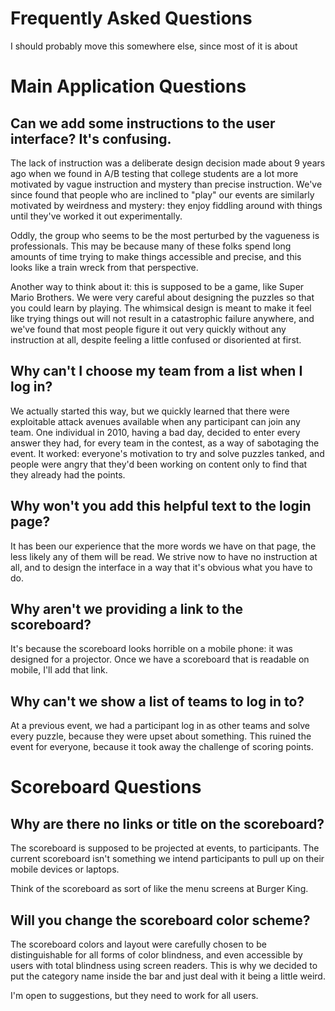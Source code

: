 Frequently Asked Questions
=================

I should probably move this somewhere else,
since most of it is about 

Main Application Questions
=====================

## Can we add some instructions to the user interface? It's confusing.

The lack of instruction was a deliberate design decision made about 9 years ago
when we found in A/B testing that college students are a lot more motivated by
vague instruction and mystery than precise instruction. We've since found that
people who are inclined to "play" our events are similarly motivated by
weirdness and mystery: they enjoy fiddling around with things until they've
worked it out experimentally.

Oddly, the group who seems to be the most perturbed by the vagueness is
professionals. This may be because many of these folks spend long amounts of
time trying to make things accessible and precise, and this looks like a train
wreck from that perspective.

Another way to think about it: this is supposed to be a game, like Super Mario
Brothers. We were very careful about designing the puzzles so that you could
learn by playing. The whimsical design is meant to make it feel like trying
things out will not result in a catastrophic failure anywhere, and we've found
that most people figure it out very quickly without any instruction at all,
despite feeling a little confused or disoriented at first.

## Why can't I choose my team from a list when I log in?

We actually started this way, but we quickly learned that there were exploitable
attack avenues available when any participant can join any team. One individual
in 2010, having a bad day, decided to enter every answer they had, for every
team in the contest, as a way of sabotaging the event. It worked: everyone's
motivation to try and solve puzzles tanked, and people were angry that they'd
been working on content only to find that they already had the points.

## Why won't you add this helpful text to the login page?

It has been our experience that the more words we have on that page, the less
likely any of them will be read. We strive now to have no instruction at all,
and to design the interface in a way that it's obvious what you have to do.

## Why aren't we providing a link to the scoreboard?

It's because the scoreboard looks horrible on a mobile phone:
it was designed for a projector.
Once we have a scoreboard that is readable on mobile,
I'll add that link.

## Why can't we show a list of teams to log in to?

At a previous event,
we had a participant log in as other teams and solve every puzzle,
because they were upset about something.
This ruined the event for everyone,
because it took away the challenge of scoring points.


Scoreboard Questions
=================

## Why are there no links or title on the scoreboard?

The scoreboard is supposed to be projected at events, to participants. The current scoreboard isn't something we intend participants to pull up on their mobile devices or laptops.

Think of the scoreboard as sort of like the menu screens at Burger King.


## Will you change the scoreboard color scheme?

The scoreboard colors and layout were carefully chosen to be distinguishable for
all forms of color blindness, and even accessible by users with total blindness
using screen readers. This is why we decided to put the category name inside the
bar and just deal with it being a little weird.

I'm open to suggestions, but they need to work for all users.
